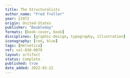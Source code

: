 ```yaml
---
title: The Structuralists
author_name: "Fred Troller"
year: y1972
origin: United-States
publisher: "Doubleday"
formats: [book-cover, book]
disciplines: [graphic-design, typography, illustration]
iconography: [red, blue]
tags: [Helvetica]
ref: sol-030-0079
layout: artifact
status: Complete
published: true
date_added: 2022-02-22
---
```

